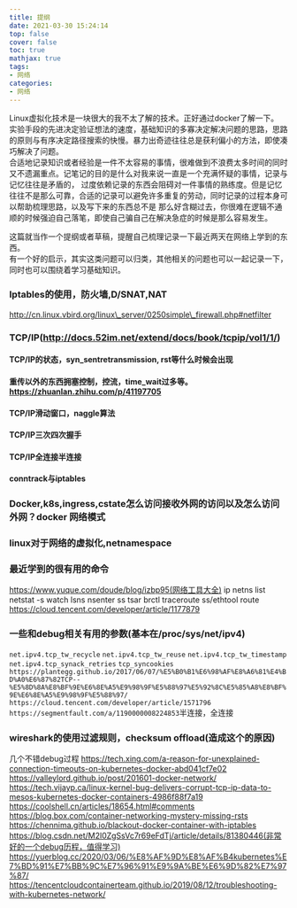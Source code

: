 ```yaml
---
title: 提纲
date: 2021-03-30 15:24:14
top: false
cover: false
toc: true
mathjax: true
tags:
- 网络
categories:
- 网络
---
```

Linux虚拟化技术是一块很大的我不太了解的技术。正好通过docker了解一下。    
实验手段的先进决定验证想法的速度，基础知识的多寡决定解决问题的思路，思路的原则与有序决定路径搜索的快慢。暴力出奇迹往往总是获利偏小的方法，即使凑巧解决了问题。  
合适地记录知识或者经验是一件不太容易的事情，很难做到不浪费太多时间的同时又不遗漏重点。记笔记的目的是什么对我来说一直是一个充满怀疑的事情，记录与记忆往往是矛盾的，
过度依赖记录的东西会阻碍对一件事情的熟练度。但是记忆往往不是那么可靠，合适的记录可以避免许多重复的劳动，同时记录的过程本身可以帮助梳理思路，以及写下来的东西总不是
那么好含糊过去，你很难在逻辑不通顺的时候强迫自己落笔，即使自己骗自己在解决急症的时候是那么容易发生。

这篇就当作一个提纲或者草稿，提醒自己梳理记录一下最近两天在网络上学到的东西。   
有一个好的启示，其实这类问题可以归类，其他相关的问题也可以一起记录一下，同时也可以围绕着学习基础知识。

### Iptables的使用，防火墙,D/SNAT,NAT
http://cn.linux.vbird.org/linux\_server/0250simple\_firewall.php#netfilter

### TCP/IP(http://docs.52im.net/extend/docs/book/tcpip/vol1/1/)
#### TCP/IP的状态，syn\_sentretransmission, rst等什么时候会出现
#### 重传以外的东西拥塞控制，控流，time\_wait过多等。https://zhuanlan.zhihu.com/p/41197705
#### TCP/IP滑动窗口，naggle算法
#### TCP/IP三次四次握手
#### TCP/IP全连接半连接
#### conntrack与iptables

### Docker,k8s,ingress,cstate怎么访问接收外网的访问以及怎么访问外网？docker 网络模式

### linux对于网络的虚拟化,netnamespace

### 最近学到的很有用的命令
https://www.yuque.com/doude/blog/izbp95(网络工具大全)
ip netns list
netstat -s
watch
lsns
nsenter
ss
tsar
brctl
traceroute
ss/ethtool
route
https://cloud.tencent.com/developer/article/1177879

### 一些和debug相关有用的参数(基本在/proc/sys/net/ipv4)
`net.ipv4.tcp_tw_recycle`
`net.ipv4.tcp_tw_reuse`
`net.ipv4.tcp_tw_timestamp`
`net.ipv4.tcp_synack_retries` 
`tcp_syncookies https://plantegg.github.io/2017/06/07/%E5%B0%B1%E6%98%AF%E8%A6%81%E4%BD%A0%E6%87%82TCP--%E5%8D%8A%E8%BF%9E%E6%8E%A5%E9%98%9F%E5%88%97%E5%92%8C%E5%85%A8%E8%BF%9E%E6%8E%A5%E9%98%9F%E5%88%97/ https://cloud.tencent.com/developer/article/1571796 https://segmentfault.com/a/1190000008224853`半连接，全连接 

### wireshark的使用过滤规则，checksum offload(造成这个的原因)

几个不错debug过程
https://tech.xing.com/a-reason-for-unexplained-connection-timeouts-on-kubernetes-docker-abd041cf7e02
https://valleylord.github.io/post/201601-docker-network/
https://tech.vijayp.ca/linux-kernel-bug-delivers-corrupt-tcp-ip-data-to-mesos-kubernetes-docker-containers-4986f88f7a19
https://coolshell.cn/articles/18654.html#comments
https://blog.box.com/container-networking-mystery-missing-rsts
https://chennima.github.io/blackout-docker-container-with-iptables
https://blog.csdn.net/M2l0ZgSsVc7r69eFdTj/article/details/81380446(非常好的一个debug历程，值得学习)
https://yuerblog.cc/2020/03/06/%E8%AF%9D%E8%AF%B4kubernetes%E7%BD%91%E7%BB%9C%E7%96%91%E9%9A%BE%E6%9D%82%E7%97%87/
https://tencentcloudcontainerteam.github.io/2019/08/12/troubleshooting-with-kubernetes-network/

